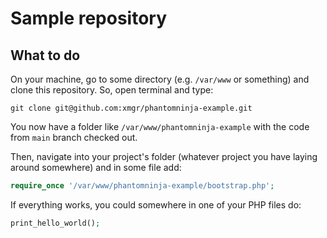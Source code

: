 # Sample repository

## What to do

On your machine, go to some directory (e.g. `/var/www` or something) and clone this repository. So, open terminal and type:

```
git clone git@github.com:xmgr/phantomninja-example.git
```

You now have a folder like `/var/www/phantomninja-example` with the code from `main` branch checked out.

Then, navigate into your project's folder (whatever project you have laying around somewhere) and in some file add:

```php
require_once '/var/www/phantomninja-example/bootstrap.php';
```

If everything works, you could somewhere in one of your PHP files do:

```php
print_hello_world();
```
